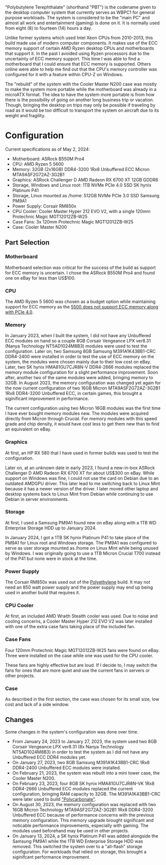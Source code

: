 "Polybutylene Terephthalate" (shorthand "PBT") is the codename given to the desktop computer system that currently serves as WBPC1 for general purpose workloads. The system is considered to be the "main PC" and almost all work and entertainment (gaming) is done on it. It is normally used from eight (8) to fourteen (14) hours a day.

Unlike former systems which used Intel Xeon CPUs from 2010-2013, this build made use of modern computer components. It makes use of the ECC memory support of certain AMD Ryzen desktop CPUs and motherboards that support it. In the past I avoided using Ryzen processors due to the uncertainty of ECC memory support. This time I was able to find a motherboard that I could ensure that ECC memory is supported. Others online were able to help me find out that the CPU's memory controller was configured for it with a feature within CPU-Z on Windows.

The "rebuild" of the system with the Cooler Master N200 case was mostly to make the system more portable while the motherboard was already in a microATX format. The idea to have the system more portable is from how there is the possibility of going on another long business trip or vacation. Though, bringing the desktop on trips may only be possible if traveling by road as it would be too difficult to transport the system on aircraft due to its weight and fragility.

# Configuration
Current specifications as of May 2, 2024:

- Motherboard: ASRock B550M Pro4
- CPU: AMD Ryzen 5 5600
- Memory: 32GB (2x16GB) DDR4-3200 1Rx8 Unbuffered ECC Micron MTA9ASF2G72AZ-3G2B1
- Graphics: ASRock Challenger D AMD Radeon RX 6700 XT 12GB GDDR6
- Storage, Windows and Linux root: 1TB NVMe PCIe 4.0 SSD SK hynix Platinum P41
- Storage, Linux mounted as /home: 512GB NVMe PCIe 3.0 SSD Samsung PM9A1
- Power Supply: Corsair RM850x
- CPU Cooler: Cooler Master Hyper 212 EVO V2, with a single 120mm Protechnic Magic MGT12012ZB-W25
- Case Fans: 3x 120mm Protechnic Magic MGT12012ZB-W25
- Case: Cooler Master N200

## Part Selection

### Motherboard
Motherboard selection was critical for the success of the build as support for ECC memory is uncertain. I chose the ASRock B550M Pro4 and found one on eBay for less than US$100.

### CPU
The AMD Ryzen 5 5600 was chosen as a budget option while maintaining support for ECC memory as the [5500 does not support ECC memory along with PCIe 4.0](https://www.amd.com/en/product/11811).

### Memory
In January 2023, when I built the system, I did not have any Unbuffered ECC modules on hand so a couple 8GB Corsair Vengeance LPX ver8.31 (Nanya Technology NT5AD1024M8B3) modules were used to test the configuration. Later on, two Samsung 8GB Samsung M391A1K43BB1-CRC DDR4-2400 were installed in order to test the use of ECC memory on the system, the modules were chosen mainly due to their low cost on eBay. Later, two SK hynix HMA81GU7CJR8N-V DDR4-2666 modules replaced the memory module configuration for a slight performance improvement. Soon after, another two of the same modules were added, bringing memory to 32GB. In August 2023, the memory configuration was changed yet again for the now current configuration of two 16GB Micron MTA9ASF2G72AZ-3G2B1 1Rx8 DDR4-3200 Unbuffered ECC, in certain games, this brought a siginificant improvement in performance.

The current configuration using two Micron 16GB modules was the first time I have ever bought memory modules new. The modules were acquired directly from Micron through Crucial. For memory modules with this speed grade and chip density, it would have cost less to get them new than to find an equivalent on eBay.

### Graphics
At first, an HP RX 580 that I have used in former builds was used to test the configuration.

Later on, at an unknown date in early 2023, I found a new-in-box ASRock Challenger D AMD Radeon RX 6700 XT for about US$300 on eBay. While support on Windows was fine, I could not use the card on Debian due to an outdated AMDGPU driver. This later lead to me switching back to Linux Mint because it has a newer version of the driver. I later moved other laptop and desktop systems back to Linux Mint from Debian while continuing to use Debian in server environments.

### Storage
At first, I used a Samsung PM9A1 found new on eBay along with a 1TB WD Enterprise Storage HDD up to January 2024.

In January 2024, I got a 1TB SK hynix Platinum P41 to take place of the PM9A1 for Linux root and Windows storage. The PM9A1 was configured to serve as user storage mounted as /home on Linux Mint while being unused by Windows. I was originally going to use a 1TB Micron Crucial T700 instead of the P41 but none were in stock at the time. 

### Power Supply
The Corsair RM850x was used out of the [Polyethylene](../pc_pe/) build. It may not need an 850 watt power supply and the power supply may end up being used in another build that requires it.

### CPU Cooler
At first, an included AMD Wraith Stealth cooler was used. Due to noise and cooling concerns, a Cooler Master Hyper 212 EVO V2 was later installed with one of the extra case fans taking place of the included fan.

### Case Fans
Four 120mm Protechnic Magic MGT12012ZB-W25 fans were found on eBay. Three were installed on the case while one was used for the CPU cooler.

These fans are highly effective but are loud. If I decide to, I may switch the fans for ones that are more quiet and use the current fans in servers or other projects.

### Case
As described in the first section, the case was chosen for its small size, low cost and lack of a side window.

## Changes
Some changes in the system's configuration was done over time.

- From January 24, 2023 to January 27, 2023, the system used two 8GB Corsair Vengeance LPX ver8.31 (8x Nanya Technology NT5AD1024M8B3) in order to test the system as I did not have any Unbuffered ECC DDR4 modules yet.
- On January 27, 2023, two 8GB Samsung M391A1K43BB1-CRC 1Rx8 DDR4-2400 Unbuffered ECC modules were installed.
- On February 21, 2023, the system was rebuilt into a mini tower case, the Cooler Master N200.
- On February 23, 2023, four 8GB SK hynix HMA81GU7CJR8N-VK 1Rx8 DDR4-2666 Unbuffered ECC modules replaced the current configuration, bringing RAM capacity to 32GB. The M391A1K43BB1-CRC were later used to build ["Polycarbonate"](../pc_pc/).
- On August 30, 2023, the memory configuration was replaced with two 16GB Micron Technology MTA9ASF2G72AZ-3G2B1 1Rx8 DDR4-3200 Unbuffered ECC because of performance concerns with the previous memory configuration. This memory upgrade brought significant and noticable performance improvements, especially with gaming. The modules used beforehand may be used in other projects.
- On January 13, 2024, a SK hynix Platinum P41 was added alongside the Samsung PM9A1 while the 1TB WD Enterprise Storage HDD was removed. This switched the system over to a "all-flash" storage configuration. For workloads that relied on storage, this brought a siginifcant performance improvement.